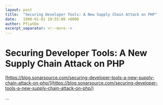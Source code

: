 ```yaml
---
layout: post
title:  "Securing Developer Tools: A New Supply Chain Attack on PHP"
date:   1990-01-01 19:55:00 +0000
author: PfiatDe
excerpt_separator: <!--more-->
---
```


# Securing Developer Tools: A New Supply Chain Attack on PHP

[https://blog.sonarsource.com/securing-developer-tools-a-new-supply-chain-attack-on-php/](https://blog.sonarsource.com/securing-developer-tools-a-new-supply-chain-attack-on-php/)

...
<!--more-->
